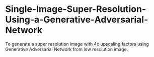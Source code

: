 # Single-Image-Super-Resolution-Using-a-Generative-Adversarial-Network
To generate a super resolution image with 4x upscaling factors using Generative Adversarial Network from low resolution image.
